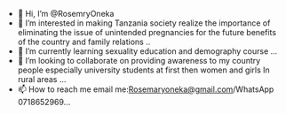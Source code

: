 - 👋 Hi, I’m @RosemryOneka
- 👀 I’m interested in making Tanzania society realize the importance of eliminating the issue of unintended pregnancies for the future benefits of the country and family relations ..
- 🌱 I’m currently learning sexuality education and demography course ...
- 💞️ I’m looking to collaborate on providing awareness to my country people especially university students at first then women and girls In rural areas ...
- 📫 How to reach me email me:Rosemaryoneka@gmail.com/WhatsApp 0718652969...

<!---
RosemryOneka/RosemryOneka is a ✨ special ✨ repository because its `README.md` (this file) appears on your GitHub profile.
You can click the Preview link to take a look at your changes.
--->
